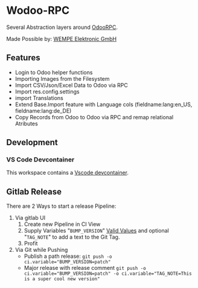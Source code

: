 # Wodoo-RPC

Several Abstraction layers around [OdooRPC](https://odoorpc.readthedocs.io/en/latest/).

Made Possible by: [WEMPE Elektronic GmbH](https://wetech.de)

## Features

- Login to Odoo helper functions
- Importing Images from the Filesystem
- Import CSV/Json/Excel Data to Odoo via RPC
- Import res.config.settings
- import Translations
- Extend Base.Import feature with Language cols (fieldname:lang:en_US, fieldname:lang:de_DE)
- Copy Records from Odoo to Odoo via RPC and remap relational Atributes

## Development

### VS Code Devcontainer

This workspace contains a [Vscode devcontainer](https://code.visualstudio.com/docs/remote/containers).

## Gitlab Release

There are 2 Ways to start a release Pipeline:

1. Via gitlab UI
   1. Create new Pipeline in CI View
   2. Supply Variables "`BUMP_VERSION`" [Valid Values](https://python-poetry.org/docs/cli/#version) and optional "`TAG_NOTE`" to add a text to the Git Tag.
   3. Profit
2. Via Git while Pushing
   - Publish a path release: `git push -o ci.variable="BUMP_VERSION=patch"`
   - Major release with release comment `git push -o ci.variable="BUMP_VERSION=patch" -o ci.variable="TAG_NOTE=This is a super cool new version"`
